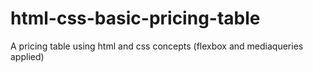 # html-css-basic-pricing-table
A pricing table using html and css concepts (flexbox and mediaqueries applied)
